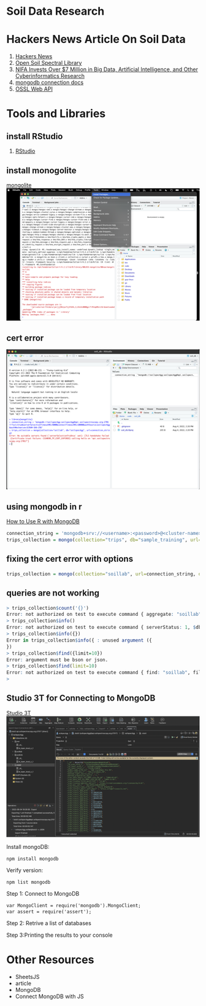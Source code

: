 # Soil Data Research

# Hackers News Article On Soil Data
1. [Hackers News](https://news.ycombinator.com/item?id=32293359)
1. [Open Soil Spectral Library
](https://soilspectroscopy.github.io/ossl-manual/)
1. [NIFA Invests Over $7 Million in Big Data, Artificial Intelligence, and Other Cyberinformatics Research](https://www.nifa.usda.gov/about-nifa/press-releases/nifa-invests-over-7-million-big-data-artificial-intelligence-other)
1. [mongodb connection docs](https://soilspectroscopy.github.io/ossl-manual/index.html#ossl-mongodb)
1. [OSSL Web API](https://api.soilspectroscopy.org/__docs__/#/)

# Tools and Libraries

## install RStudio
1. [RStudio](https://www.rstudio.com/products/rstudio/download/#download)
## install monogolite
[mongolite](https://jeroen.github.io/mongolite/index.html#install-mongolite-in-r)
![rstudio](images/rstudio_install_package.png)
## cert error
![cert_error](images/cert_error.png)
## using mongodb in r
[How to Use R with MongoDB](https://www.mongodb.com/languages/mongodb-and-r-example)
```R
connection_string = 'mongodb+srv://<username>:<password>@<cluster-name>.mongodb.net/sample_training'
trips_collection = mongo(collection="trips", db="sample_training", url=connection_string)
```
## fixing the cert error with options
```R
trips_collection = mongo(collection="soillab", url=connection_string, options = ssl_options(weak_cert_validation = T))
```
## queries are not working
```R
> trips_collection$count('{}')
Error: not authorized on test to execute command { aggregate: "soillab", cursor: {}, pipeline: [ { $match: {} }, { $group: { _id: 1, n: { $sum: 1 } } } ], $db: "test", lsid: { id: UUID("b1e14775-e7f2-4a2e-9ee5-e58507553e73") } }
> trips_collection$info()
Error: not authorized on test to execute command { serverStatus: 1, $db: "test", lsid: { id: UUID("b1e14775-e7f2-4a2e-9ee5-e58507553e73") } }
> trips_collection$info({})
Error in trips_collection$info({ : unused argument ({
})
> trips_collection$find({limit=10})
Error: argument must be bson or json.
> trips_collection$find(limit=10)
Error: not authorized on test to execute command { find: "soillab", filter: {}, projection: { _id: 0 }, sort: {}, skip: 0, limit: 10, noCursorTimeout: false, $db: "test", lsid: { id: UUID("b1e14775-e7f2-4a2e-9ee5-e58507553e73") } }
> 
```
## Studio 3T for Connecting to MongoDB
[Studio 3T](https://studio3t.com)
![Studio 3T](images/studio3t.png)

Install mongoDB:

```
npm install mongodb
```

Verify version:

```
npm list mongodb
```

Step 1: Connect to MongoDB

```
var MongoClient = require('mongodb').MongoClient;
var assert = require('assert');
```

Step 2: Retrive a list of databases

Step 3:Printing the results to your console

# Other Resources
- SheetsJS
- article
- MongoDB
- Connect MongoDB with JS
